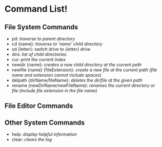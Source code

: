 # Command List!

## **File System Commands**
- pd: *traverse to parent directory*
- cd {name}: *traverse to 'name' child directory*
- sd {letter}: *switch drive to {letter} drive*
- dirs: *list of child directories*
- cur: *print the current index*
- newdir {name}: *creates a new child directory at the current path*
- newfile {name} {fileExtension}: *create a new file at the current path (file name and extension cannot include spaces)*
- delpath {dirName/fileName}: *deletes the dir/file at the given path*
- rename {newDirName/newFileName}: *renames the current directory or file (include file extension in the file name)*


## **File Editor Commands**

## **Other System Commands**
- help: *display helpful information*
- clear: *clears the log*
